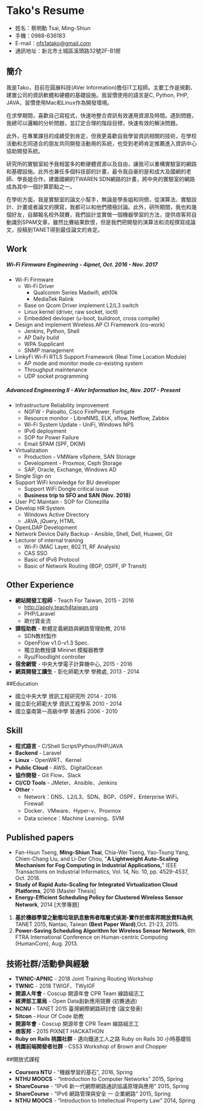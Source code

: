 # Tako's Resume 

 - 姓名：蔡明勳 Tsai, Ming-Shiun
 - 手機：0988-636183
 - E-mail：nfs1atako@gmail.com
 - 通訊地址：新北市土城區溪頭路32號2F-B1房
 <!--- Github：http://github.com/nfs1a
-->
## 簡介
我是Tako，目前在圓展科技(AVer Information)擔任IT工程師。主要工作是規劃、建置公司的資訊軟體和硬體的基礎設施。我習慣使用的語言是C, Python, PHP, JAVA，習慣使用Mac和Linux作為開發環境。

在求學期間，喜歡自己寫程式，快速地整合資訊有效運⽤資源及時間。遇到問題，我總可以邏輯的分析問題，並訂定合理的階段⽬標，快速有效的解決問題。

此外，在專業課目的成績受到肯定，但我更喜歡自我學習資訊相關的技術，在學校活動和志同道合的朋友共同開發活動用的系統，也受到老師肯定推薦進入資訊中心協助開發系統。

研究所的實驗室給予我相當多的軟硬體資源以及自由，讓我可以重構實驗室的網路和基礎設施。此外也兼任多個科技部的計畫，最令我自豪的是和成大及國網的老師、學長姐合作，建置國網的TWAREN SDN網路的計畫，將中央的實驗室的網路成為其中一個計算節點之一。

在學術方面，我是實驗室的論文小幫手，無論是學長姐和同儕，從演算法、實驗設計、計畫或者論文的撰寫，我都可以和他們積極討論。此外，研所期間，我也和幾個好友，自願報名校外競賽，我們設計並實做一個機器學習的方法，提供痞客邦自動識別SPAM文章，雖然比賽結果飲恨，但是我們把開發的演算法和流程撰寫成論文，投稿到TANET得到最佳論文的肯定。

## Work
##### Wi-Fi Firmware Engineering  - 4ipnet, Oct. 2016 - Nov. 2017
* Wi-Fi Firmware
	* Wi-Fi Driver
		* Qualcomm Series Madwifi, ath10k
		* MediaTek Ralink
	* Base on Qcom Driver implement L2/L3 switch
	* Linux kernel (driver, raw socket, ioctl)
	* Embedded devloper (u-boot, buildroot, cross compile)
* Design and implement Wireless AP CI Framework (co-work) 
	* Jenkins, Python, Shell
	* AP Daily build
	* WPA Supplicant
	* SNMP management
* LinkyFi Wi-Fi RTLS Support Framework (Real Time Location Module)
	* AP mode and monitor mode co-existing system 
	* Throughput maintenance
	* UDP socket programming

##### Advanced Engineering II - AVer Information Inc, Nov. 2017 - Present
* Infrastructure Reliability improvement
	* NGFW - Paloalto, Cisco FirePower, Fortigate
	* Resource monitor - LibreNMS, ELK, sflow, Netflow, Zabbix
	* Wi-Fi System Update - UniFi, Windows NPS
	* IPv6 deployment
	* SOP for Power Failure
	* Email SPAM (SPF, DKIM)
* Virtualization
	* Production - VMWare vSphere, SAN Storage
	* Development - Proxmox, Ceph Storage
	* SAP, Oracle, Exchange, Windows AD
* Single Sign on
* Support WiFi knowledge for BU developer
	* Support WiFi Dongle critical issue
	* __Business trip to SFO and SAN (Nov. 2018)__
* User PC Maintain - SOP for Clonezilla
* Develop HR System
	* Windows Active Directory
	* JAVA, jQuery, HTML
* OpenLDAP Development
* Network Device Daily Backup - Ansible, Shell, Dell, Huawei, Git
* Lecturer of internal training
	* Wi-Fi (MAC Layer, 802.11, RF Analysis)
	* CAS SSO
	* Basic of IPv6 Protocol
	* Basic of Network Routing (BGP, OSPF, IP Transit)

## Other Experience
* **網站開發工程師** - Teach For Taiwan, 2015 - 2016
	* http://apply.teach4taiwan.org
	* PHP/Laravel
    * 歐付寶金流
* **課程助教** - 軟體定義網路與網路管理助教, 2016
	* SDN教材製作
	* OpenFlow v1.0-v1.3 Spec.
	* 獨立助教授課 Mininet 模擬器教學
	* Ryu/Floodlight controller
* **宿舍網管** - 中央⼤學電⼦計算機中⼼, 2015 - 2016
* **網頁開發⼯讀⽣** - 彰化師範⼤學 學務處, 2013 - 2014

##Education
* 國⽴中央⼤學 資訊⼯程研究所 2014 - 2016
* 國⽴彰化師範⼤學 資訊⼯程學系 2010 - 2014
* 國⽴臺南第⼀⾼級中學 普通科 2006 - 2010

## Skill
* **程式語⾔** - C/Shell Script/Python/PHP/JAVA
* **Backend** - Laravel
* **Linux** - OpenWRT、Kernel
* **Public Cloud** - AWS、DigitalOcean
* **協作開發** - Git Flow、Slack
* **CI/CD Tools** - JMeter、Ansible、Jenkins
* **Other** -
	* Network：DNS、L2/L3、SDN、BGP、OSPF、Enterprise WiFi、Firewall
	* Docker、VMware、Hyper-v、Proxmox
	* Data science：Machine Learning、SVM
	
## Published papers
* Fan-Hsun Tseng, **Ming-Shiun Tsai**, Chia-Wei Tseng, Yao-Tsung Yang, Chien-Chang Liu, and Li-Der Chou, "**A Lightweight Auto-Scaling Mechanism for Fog Computing in Industrial Applications,**" IEEE Transactions on Industrial Informatics, Vol. 14, No. 10, pp. 4529-4537, Oct. 2018.
* **Study of Rapid Auto-Scaling for Integrated Virtualization Cloud Platforms**, 2016 [Master Thesis] 
* **Energy-Efficient Scheduling Policy for Clustered Wireless Sensor Network**, 2014 [大學專題] 
1. **基於機器學習之動態垃圾訊息散佈者階層式偵測-實作於痞客邦開放資料為例**, TANET 2015, Nantao, Taiwan **(Best Paper Ward)**,Oct. 21-23, 2015. 
2. **Power-Saving Scheduling Algorithm for Wireless Sensor Network**, 6th FTRA International Conference on Human-centric Computing (HumanCom), Aug. 2013.


## 技術社群/活動參與經驗
* **TWNIC-APNIC** - 2018 Joint Training Routing Workshop
* **TWNIC** - 2018 TWIGF、TWyIGF
* **開源人年會** - Coscup 開源年會 CPR Team 線路組志⼯
* **經濟部工業局** - Open Data創新應用競賽 (初賽通過)
* **NCNU** - TANET 2015 臺灣網際網路研討會 (論文發表)
* **Sitcon** - Hour Of Code 助教
* **開源年會** - Coscup 開源年會 CPR Team 線路組志⼯
* **痞客邦** - 2015 PIXNET HACKATHON
* **Ruby on Rails 桃園社群** - 邁向鐵道工人之路 Ruby on Rails 30 ⼩時基礎班
* **桃園前端開發者社群** - CSS3 Workshop of Brown and Chopper
	
##開放式課程
* **Coursera NTU** - “機器學習的基⽯”, 2016, Spring
* **NTHU MOOCS** - “Introduction to Computer Networks” 2015, Spring
* **ShareCourse** - “IPv6 新⼀代網際網路通訊協議原理與應⽤” 2015, Spring
* **ShareCourse** - “IPv6 網路管理與安全 ⼀ 企業網路” 2015, Spring
* **NTHU MOOCS** - “Introduction to Intellectual Property Law” 2014, Spring

<!---
##其他經歷
* 校外
	* **台灣大專澳門校友會** - 3rd 高校學生領袖兩岸交流參訪團
	* **教育部青年發展署** - 青年政策論壇 中區代表
	* **ingress Enl.** 南桃園區域負責⼈ 2014 - 2015

* 校內
	* 2016 中央大學研究生協會
	* 2013 班級幹部 班級代表
	* 2013 第一屆彰師大 Garena 聊聊盃電競大賽 活動副召
	* 2012 清華大學星空之子天文營 紀念光碟製作
	* 2011 清華大學星空之子天文營 隊輔/教學
	* 2011 資工系x商教系迎新宿營 結業影片剪輯
	* 2010 清華大學星空之子天文營 隊輔
	* 2010 班級幹部 文書股長
-->
